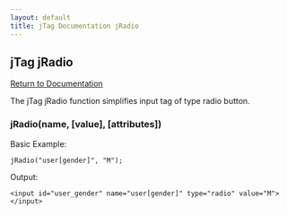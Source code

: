 ```yaml
---
layout: default
title: jTag Documentation jRadio
---
```


## jTag jRadio

[Return to Documentation](/jTag/docs/index.html)

The jTag jRadio function simplifies input tag of type radio button.

### jRadio(name, [value], [attributes])

Basic Example:

    jRadio("user[gender]", "M");
    
Output:

    <input id="user_gender" name="user[gender]" type="radio" value="M"></input>
    
    